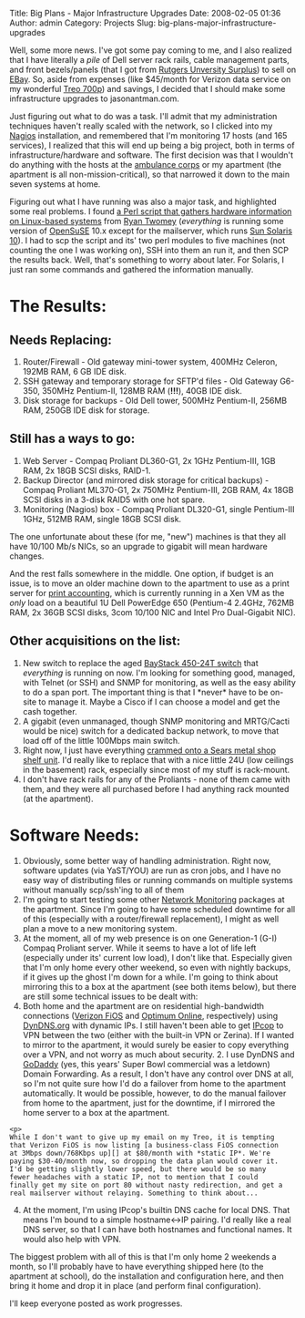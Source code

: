 Title: Big Plans - Major Infrastructure Upgrades
Date: 2008-02-05 01:36
Author: admin
Category: Projects
Slug: big-plans-major-infrastructure-upgrades

Well, some more news. I've got some pay coming to me, and I also
realized that I have literally a *pile* of Dell server rack rails, cable
management parts, and front bezels/panels (that I got from [Rutgers
Unversity Surplus][]) to sell on [EBay][]. So, aside from expenses (like
$45/month for Verizon data service on my wonderful [Treo 700p][]) and
savings, I decided that I should make some infrastructure upgrades to
jasonantman.com.

Just figuring out what to do was a task. I'll admit that my
administration techniques haven't really scaled with the network, so I
clicked into my [Nagios][] installation, and remembered that I'm
monitoring 17 hosts (and 165 services), I realized that this will end up
being a big project, both in terms of infrastructure/hardware and
software. The first decision was that I wouldn't do anything with the
hosts at the [ambulance corps][] or my apartment (the apartment is all
non-mission-critical), so that narrowed it down to the main seven
systems at home.

Figuring out what I have running was also a major task, and highlighted
some real problems. I found [a Perl script that gathers hardware
information on Linux-based systems][] from [Ryan Twomey][] (*everything*
is running some version of [OpenSuSE][] 10.x except for the mailserver,
which runs [Sun Solaris 10][]). I had to scp the script and its' two
perl modules to five machines (not counting the one I was working on),
SSH into them an run it, and then SCP the results back. Well, that's
something to worry about later. For Solaris, I just ran some commands
and gathered the information manually.  

# The Results:

## Needs Replacing:

1.  Router/Firewall - Old gateway mini-tower system, 400MHz Celeron,
    192MB RAM, 6 GB IDE disk.
2.  SSH gateway and temporary storage for SFTP'd files - Old Gateway
    G6-350, 350MHz Pentium-II, 128MB RAM (**!!!**), 40GB IDE disk.
3.  Disk storage for backups - Old Dell tower, 500MHz Pentium-II, 256MB
    RAM, 250GB IDE disk for storage.

## Still has a ways to go:

1.  Web Server - Compaq Proliant DL360-G1, 2x 1GHz Pentium-III, 1GB RAM,
    2x 18GB SCSI disks, RAID-1.
2.  Backup Director (and mirrored disk storage for critical backups) -
    Compaq Proliant ML370-G1, 2x 750MHz Pentium-III, 2GB RAM, 4x 18GB
    SCSI disks in a 3-disk RAID5 with one hot spare.
3.  Monitoring (Nagios) box - Compaq Proliant DL320-G1, single
    Pentium-III 1GHz, 512MB RAM, single 18GB SCSI disk.

The one unfortunate about these (for me, "new") machines is that they
all have 10/100 Mb/s NICs, so an upgrade to gigabit will mean hardware
changes.

And the rest falls somewhere in the middle. One option, if budget is an
issue, is to move an older machine down to the apartment to use as a
print server for [print accounting][], which is currently running in a
Xen VM as the *only* load on a beautiful 1U Dell PowerEdge 650
(Pentium-4 2.4GHz, 762MB RAM, 2x 36GB SCSI disks, 3com 10/100 NIC and
Intel Pro Dual-Gigabit NIC).  

## Other acquisitions on the list:

1.  New switch to replace the aged [BayStack 450-24T switch][] that
    *everything* is running on now. I'm looking for something good,
    managed, with Telnet (or SSH) and SNMP for monitoring, as well as
    the easy ability to do a span port. The important thing is that I
    \*never\* have to be on-site to manage it. Maybe a Cisco if I can
    choose a model and get the cash together.
2.  A gigabit (even unmanaged, though SNMP monitoring and MRTG/Cacti
    would be nice) switch for a dedicated backup network, to move that
    load off of the little 100Mbps main switch.
3.  Right now, I just have everything [crammed onto a Sears metal shop
    shelf unit][]. I'd really like to replace that with a nice little
    24U (low ceilings in the basement) rack, especially since most of my
    stuff is rack-mount.
4.  I don't have rack rails for any of the Proliants - none of them came
    with them, and they were all purchased before I had anything rack
    mounted (at the apartment).

# Software Needs:

1.  Obviously, some better way of handling administration. Right now,
    software updates (via YaST/YOU) are run as cron jobs, and I have no
    easy way of distributing files or running commands on multiple
    systems without manually scp/ssh'ing to all of them
2.  I'm going to start testing some other [Network Monitoring][]
    packages at the apartment. Since I'm going to have some scheduled
    downtime for all of this (especially with a router/firewall
    replacement), I might as well plan a move to a new monitoring
    system.
3.  At the moment, all of my web presence is on one Generation-1 (G-I)
    Compaq Proliant server. While it seems to have a lot of life left
    (especially under its' current low load), I don't like that.
    Especially given that I'm only home every other weekend, so even
    with nightly backups, if it gives up the ghost I'm down for a while.
    I'm going to think about mirroring this to a box at the apartment
    (see both items below), but there are still some technical issues to
    be dealt with:  
   1.  Both home and the apartment are on residential high-bandwidth
        connections ([Verizon FiOS][] and [Optimum Online][],
        respectively) using [DynDNS.org][] with dynamic IPs. I still
        haven't been able to get [IPcop][] to VPN between the two
        (either with the built-in VPN or Zerina). If I wanted to mirror
        to the apartment, it would surely be easier to copy everything
        over a VPN, and not worry as much about security.
    2.  I use DynDNS and [GoDaddy][] (yes, this years' Super Bowl
        commercial was a letdown) Domain Forwarding. As a result, I
        don't have any control over DNS at all, so I'm not quite sure
        how I'd do a failover from home to the apartment automatically.
        It would be possible, however, to do the manual failover from
        home to the apartment, just for the downtime, if I mirrored the
        home server to a box at the apartment.

    <p>
    While I don't want to give up my email on my Treo, it is tempting
    that Verizon FiOS is now listing [a business-class FiOS connection
    at 3Mbps down/768Kbps up][] at $80/month with *static IP*. We're
    paying $30-40/month now, so dropping the data plan would cover it.
    I'd be getting slightly lower speed, but there would be so many
    fewer headaches with a static IP, not to mention that I could
    finally get my site on port 80 without nasty redirection, and get a
    real mailserver without relaying. Something to think about...
4.  At the moment, I'm using IPcop's builtin DNS cache for local DNS.
    That means I'm bound to a simple hostname<-\>IP pairing. I'd really
    like a real DNS server, so that I can have both hostnames and
    functional names. It would also help with VPN.

The biggest problem with all of this is that I'm only home 2 weekends a
month, so I'll probably have to have everything shipped here (to the
apartment at school), do the installation and configuration here, and
then bring it home and drop it in place (and perform final
configuration).

I'll keep everyone posted as work progresses.

  [Rutgers Unversity Surplus]: http://www.material.rutgers.edu/surplussales.shtml
  [EBay]: http://myworld.ebay.com/jason-antman/
  [Treo 700p]: http://www.palm.com/us/products/smartphones/treo700p/
  [Nagios]: http://www.nagios.org/
  [ambulance corps]: http://www.midlandparkambulance.com/
  [a Perl script that gathers hardware information on Linux-based
  systems]: http://www.dracoware.com/ppl/rtwomey/inventory.shtml
  [Ryan Twomey]: http://www.dracoware.com/ppl/rtwomey/index.html
  [OpenSuSE]: http://www.opensuse.org/
  [Sun Solaris 10]: http://www.sun.com/software/solaris/
  [print accounting]: http://www.jasonantman.com/blog/2007/11/print-accounting.html
  [BayStack 450-24T switch]: http://www.jasonantman.com/wiki/index.php/BayStack_450-24T
  [crammed onto a Sears metal shop shelf unit]: http://www.jasonantman.com/wiki/index.php/Jasonantman.com_Hardware
  [Network Monitoring]: http://www.jasonantman.com/blog/2008/01/network-monitoring.html
  [Verizon FiOS]: http://www.verizon.com/fios
  [Optimum Online]: http://www.optimum.com/
  [DynDNS.org]: http://www.dyndns.org/
  [IPcop]: http://ipcop.org/
  [GoDaddy]: http://www.godaddy.com/
  [a business-class FiOS connection at 3Mbps down/768Kbps up]: http://www22.verizon.com/content/businessdsl/popups/bdsl+speeds+and+package+features/bdsl+speeds+and+package+features.htm
